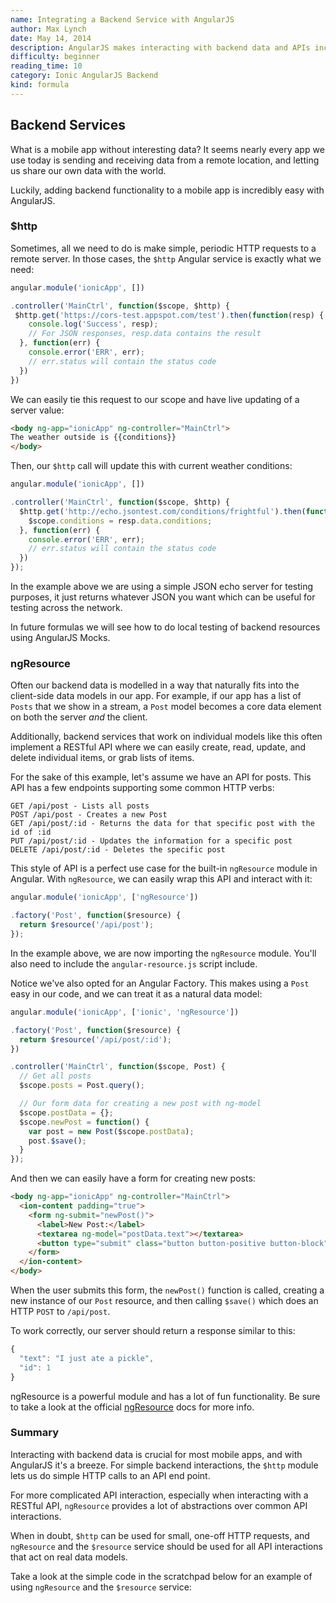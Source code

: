 ```yaml
---
name: Integrating a Backend Service with AngularJS
author: Max Lynch
date: May 14, 2014
description: AngularJS makes interacting with backend data and APIs incredibly easy. Follow this formula to see simple ways to make HTTP calls, and more powerful ways to model data objects on the server.
difficulty: beginner
reading_time: 10
category: Ionic AngularJS Backend
kind: formula
---
```


## Backend Services

What is a mobile app without interesting data? It seems nearly every app we use today is sending and receiving data from a remote location, and letting us share our own data with the world.

Luckily, adding backend functionality to a mobile app is incredibly easy with AngularJS.

### $http

Sometimes, all we need to do is make simple, periodic HTTP requests to a remote server. In those cases, the `$http` Angular service is exactly what we need:
 
~~~js
angular.module('ionicApp', [])

.controller('MainCtrl', function($scope, $http) {
 $http.get('https://cors-test.appspot.com/test').then(function(resp) {
    console.log('Success', resp);
    // For JSON responses, resp.data contains the result
  }, function(err) {
    console.error('ERR', err);
    // err.status will contain the status code
  })
})
~~~

We can easily tie this request to our scope and have live updating of a server value:

~~~html
<body ng-app="ionicApp" ng-controller="MainCtrl">
The weather outside is {{conditions}}
</body>
~~~

Then, our `$http` call will update this with current weather conditions:

~~~js
angular.module('ionicApp', [])

.controller('MainCtrl', function($scope, $http) {
  $http.get('http://echo.jsontest.com/conditions/frightful').then(function(resp) {
    $scope.conditions = resp.data.conditions;
  }, function(err) {
    console.error('ERR', err);
    // err.status will contain the status code
  })
});
~~~

In the example above we are using a simple JSON echo server for testing purposes, it just returns whatever JSON you want which can be useful for testing across the network.

In future formulas we will see how to do local testing of backend resources using AngularJS Mocks.

### ngResource

Often our backend data is modelled in a way that naturally fits into the client-side data models in our app. For example, if our app has a list of `Posts` that we show in a stream, a `Post` model becomes a core data element on both the server *and* the client.

Additionally, backend services that work on individual models like this often implement a RESTful API where we can easily create, read, update, and delete individual items, or grab lists of items.

For the sake of this example, let's assume we have an API for posts. This API has a few endpoints supporting some common HTTP verbs:

~~~
GET /api/post - Lists all posts
POST /api/post - Creates a new Post
GET /api/post/:id - Returns the data for that specific post with the id of :id
PUT /api/post/:id - Updates the information for a specific post
DELETE /api/post/:id - Deletes the specific post
~~~

This style of API is a perfect use case for the built-in `ngResource` module in Angular. With `ngResource`, we can easily wrap this API and interact with it:

~~~js
angular.module('ionicApp', ['ngResource'])

.factory('Post', function($resource) {
  return $resource('/api/post');
});
~~~

In the example above, we are now importing the `ngResource` module. You'll also need to include the `angular-resource.js` script include.

Notice we've also opted for an Angular Factory. This makes using a `Post` easy in our code, and we can treat it as a natural data model:

~~~js
angular.module('ionicApp', ['ionic', 'ngResource'])

.factory('Post', function($resource) {
  return $resource('/api/post/:id');
})

.controller('MainCtrl', function($scope, Post) {
  // Get all posts
  $scope.posts = Post.query();

  // Our form data for creating a new post with ng-model
  $scope.postData = {};
  $scope.newPost = function() {
    var post = new Post($scope.postData);
    post.$save();
  }
});
~~~

And then we can easily have a form for creating new posts:

~~~html
<body ng-app="ionicApp" ng-controller="MainCtrl">
  <ion-content padding="true">
    <form ng-submit="newPost()">
      <label>New Post:</label>
      <textarea ng-model="postData.text"></textarea>
      <button type="submit" class="button button-positive button-block">Create</button>
    </form>
  </ion-content>
</body>
~~~

When the user submits this form, the `newPost()` function is called, creating a new instance of our `Post` resource, and then calling `$save()` which does an HTTP `POST` to `/api/post`. 

To work correctly, our server should return a response similar to this:

~~~js
{
  "text": "I just ate a pickle",
  "id": 1
}
~~~

ngResource is a powerful module and has a lot of fun functionality. Be sure to take a look at the official [ngResource](https://docs.angularjs.org/api/ngResource/service/$resource) docs for more info. 

### Summary

Interacting with backend data is crucial for most mobile apps, and with AngularJS it's a breeze. For simple backend interactions, the `$http` module lets us do simple HTTP calls to an API end point.

For more complicated API interaction, especially when interacting with a RESTful API, `ngResource` provides a lot of abstractions over common API interactions.

When in doubt, `$http` can be used for small, one-off HTTP requests, and `ngResource` and the `$resource` service should be used for all API interactions that act on real data models.

Take a look at the simple code in the scratchpad below for an example of using `ngResource` and the `$resource` service:
